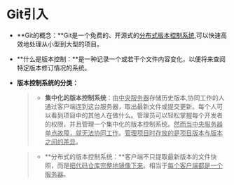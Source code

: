 # Git引入
 
* **Git的概念：**Git是一个免费的、开源式的<u>分布式版本控制系统</u>,可以快速高效地处理从小型到大型的项目。  

* **什么是版本控制：**是一种记录一个或若干个文件内容变化，以便将来查阅特定版本修订情况的系统。  

* **版本控制系统的分类：**  
    >- **集中化的版本控制系统**：由<u>中央服务器</u>存储历史版本,协同工作的人通过客户端连到这台服务器，取出最新文件或提交更新。每个人可以看到项目中的其他人在做什么。管理员可以轻松掌握每个开发者的权限，并且管理一个集中化的版本控制系统。<u>然而当中央服务器单点故障，就无法协同工作</u>。<u>管理项目时存放的是项目版本与版本之间的差异</u>。  

    >- **分布式的版本控制系统：**客户端不只提取最新版本的文件快照，而是<u>把代码仓库完整地镜像下来</u>。相当于<u>每个客户端都是一个服务器</u>。
